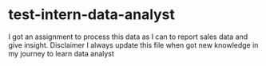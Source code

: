 # test-intern-data-analyst
I got an assignment to process this data as I can to report sales data and give insight. 
Disclaimer I always update this file when got new knowledge in my journey to learn data analyst
